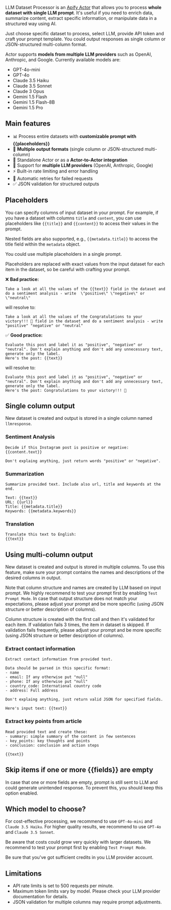 LLM Dataset Processor is an [Apify Actor](https://docs.apify.com/platform/actors) that allows you to process **whole dataset with single LLM prompt**. It's useful if you need to enrich data, summarize content, extract specific information, or manipulate data in a structured way using AI.

Just choose specific dataset to process, select LLM, provide API token and craft your prompt template. You could output responses as single column or JSON-structured multi-column format.

Actor supports **models from multiple LLM providers** such as OpenAI, Anthropic, and Google. Currently available models are:
- GPT-4o-mini
- GPT-4o
- Claude 3.5 Haiku
- Claude 3.5 Sonnet
- Claude 3 Opus
- Gemini 1.5 Flash
- Gemini 1.5 Flash-8B
- Gemini 1.5 Pro

## Main features
- 📊 Process entire datasets with **customizable prompt with {{placeholders}}**
- 🎯 **Multiple output formats** (single column or JSON-structured multi-column)
- 🔌 Standalone Actor or as a **Actor-to-Actor integration**
- 🤖 Support for **multiple LLM providers** (OpenAI, Anthropic, Google)
- ⚡ Built-in rate limiting and error handling
- 🔄 Automatic retries for failed requests
- ✅ JSON validation for structured outputs


## Placeholders
You can specify columns of input dataset in your prompt. For example, if you have a dataset with columns `title` and `content`, you can use placeholders like `{{title}}` and `{{content}}` to access their values in the prompt.

Nested fields are also supported, e.g., `{{metadata.title}}` to access the title field within the `metadata` object.

You could use multiple placeholders in a single prompt.

Placeholders are replaced with exact values from the input dataset for each item in the dataset, so be careful with crafting your prompt.

❌ **Bad practice:**
```
Take a look at all the values of the {{text}} field in the dataset and do a sentiment analysis - write  \"positive\" \"negative\" or \"neutral\"
```
will resolve to:
```
Take a look at all the values of the Congratulations to your victory!!! 🥳 field in the dataset and do a sentiment analysis - write  "positive" "negative" or "neutral"
```

✅ **Good practice:**
```
Evaluate this post and label it as "positive", "negative" or "neutral". Don't explain anything and don't add any unnecessary text, generate only the label. 
Here's the post: {{text}}
```
will resolve to:
```
Evaluate this post and label it as "positive", "negative" or "neutral". Don't explain anything and don't add any unnecessary text, generate only the label. 
Here's the post: Congratulations to your victory!!! 🥳
```

## Single column output
New dataset is created and output is stored in a single column named `llmresponse`.

### Sentiment Analysis
```
Decide if this Instagram post is positive or negative:
{{content.text}}

Don't explaing anything, just return words "positive" or "negative".
```

### Summarization
```
Summarize provided text. Include also url, title and keywords at the end.

Text: {{text}} 
URL: {{url}}
Title: {{metadata.title}}
Keywords: {{metadata.keywords}}
```

### Translation
```
Translate this text to English:
{{text}}
```

## Using multi-column output
New dataset is created and output is stored in multiple columns. To use this feature, make sure your prompt contains the names and descriptions of the desired columns in output. 

Note that column structure and names are created by LLM based on input prompt. We highly recommend to test your prompt first by enabling `Test Prompt Mode`. In case that output structure does not match your expectations, please adjust your prompt and be more specific (using JSON structure or better description of columns).

Column structure is created with the first call and then it's validated for each item. If validation fails 3 times, the item in dataset is skipped. If validation fails frequently, please adjust your prompt and be more specific (using JSON structure or better description of columns).

### Extract contact information
```
Extract contact information from provided text.

Data should be parsed in this specific format:
- name
- email: If any otherwise put "null"
- phone: If any otherwise put "null"
- country_code: International country code
- address: Full address

Don't explaing anything, just return valid JSON for specified fields. 

Here's input text: {{text}}
```

### Extract key points from article
```
Read provided text and create these:
- summary: simple summary of the content in few sentences
- key_points: key thoughts and points
- conclusion: conclusion and action steps

{{text}}
```

## Skip items if one or more {{fields}} are empty
In case that one or more fields are empty, prompt is still sent to LLM and could generate unintended response. To prevent this, you should keep this option enabled.

## Which model to choose?
For cost-effective processing, we recommend to use `GPT-4o-mini` and `Claude 3.5 Haiku`. For higher quality results, we recommend to use `GPT-4o` and `Claude 3.5 Sonnet`.

Be aware that costs could grow very quickly with larger datasets. We recommend to test your prompt first by enabling `Test Prompt Mode`.

Be sure that you've got sufficient credits in you LLM provider account.


## Limitations
- API rate limits is set to 500 requests per minute.
- Maximum token limits vary by model. Please check your LLM provider documentation for details.
- JSON validation for multiple columns may require prompt adjustments.


